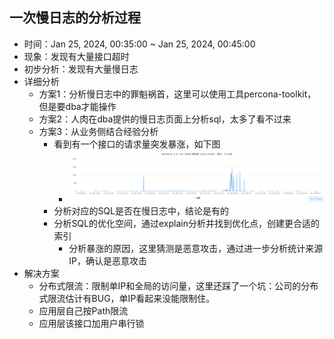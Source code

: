 ## 一次慢日志的分析过程
- 时间：Jan 25, 2024, 00:35:00 ~ Jan 25, 2024, 00:45:00
- 现象：发现有大量接口超时
- 初步分析：发现有大量慢日志
- 详细分析
  - 方案1：分析慢日志中的罪魁祸首，这里可以使用工具percona-toolkit，但是要dba才能操作
  - 方案2：人肉在dba提供的慢日志页面上分析sql，太多了看不过来
  - 方案3：从业务侧结合经验分析
    - 看到有一个接口的请求量突发暴涨，如下图
      - ![img.png](img.png)
    - 分析对应的SQL是否在慢日志中，结论是有的
    - 分析SQL的优化空间，通过explain分析并找到优化点，创建更合适的索引
      - 分析暴涨的原因，这里猜测是恶意攻击，通过进一步分析统计来源IP，确认是恶意攻击
- 解决方案
  - 分布式限流：限制单IP和全局的访问量，这里还踩了一个坑：公司的分布式限流估计有BUG，单IP看起来没能限制住。
  - 应用层自己按Path限流
  - 应用层该接口加用户串行锁